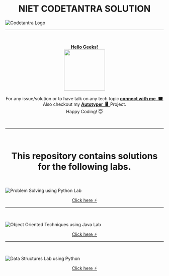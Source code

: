 <H1 align="center"> NIET CODETANTRA SOLUTION </H1>

![Codetantra Logo](https://user-images.githubusercontent.com/110342305/201940666-1012a318-063a-4173-a868-fd47eefdec06.png)
<br> 

---

<br>

<p align="center"> <b>Hello Geeks!</b> <br> <img src="http://maothao.github.io/mao-historicizing/imgs/welcome.gif" height="130"> <br> <br> For any issue/solution or to have talk on any tech topic<b> <a href="https://linktr.ee/krsatyam7">connect with me  &nbsp;☎︎</b></a> <br> Also checkout my <b> <a href="https://linktr.ee/krsatyam7">Autotyper &nbsp;🖥️&nbsp;</b> </a> Project. <br> Happy Coding! 😇  </b></p>

<br>

---
<br>

<H1 align="center"> This repository contains solutions for the following labs.</H1>
<br> 

![Problem Solving using Python Lab](https://user-images.githubusercontent.com/110342305/201940561-2f1205d5-968e-4419-889f-55e437f0dc0f.png)

<p align="center"> <a href="https://github.com/krsatyam7/niet_codetantra/tree/main/Problem%20Solving%20using%20Python%20Lab%20-%20I%20Year%20II%20Sem">Click here ⚡︎</a></p>

---

<br>

![Object Oriented Techniques using Java Lab](https://user-images.githubusercontent.com/110342305/201944058-483d3466-a0df-4522-aaf8-feceb4570a86.png)

<p align="center"> <a href="https://github.com/krsatyam7/niet_codetantra/tree/main/Object%20Oriented%20Techniques%20using%20Java%20Lab">Click here ⚡︎</a></p>

***

<br>

![Data Structures Lab using Python](https://user-images.githubusercontent.com/110342305/201945609-faf5ad8a-5791-49a7-8183-dbcf18ff19b8.png)

<p align="center"> <a href="https://github.com/krsatyam7/niet_codetantra/tree/main/Data%20Structures%20Lab%20using%20Python">Click here ⚡︎</a></p>









